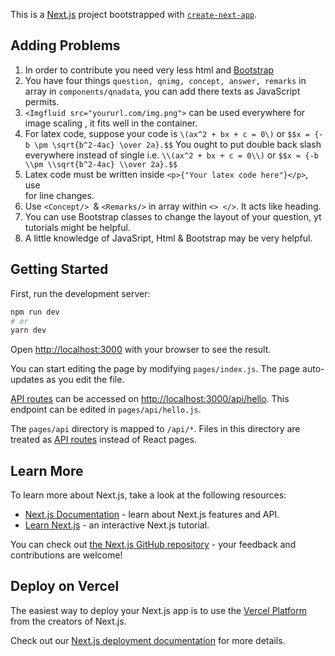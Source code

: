This is a [Next.js](https://nextjs.org/) project bootstrapped with [`create-next-app`](https://github.com/vercel/next.js/tree/canary/packages/create-next-app).

## Adding Problems

1. In order to contribute you need very less html and [Bootstrap](https://getbootstrap.com/docs/5.1/getting-started/introduction/) 
2. You have four things `question, qnimg, concept, answer, remarks` in array in `components/qnadata`, you can add there texts as JavaScript permits.
3. `<Imgfluid src="yoururl.com/img.png">` can be used everywhere for image scaling , it fits well in the container.
4. For latex code, 
  suppose your code is `\(ax^2 + bx + c = 0\)` or `$$x = {-b \pm \sqrt{b^2-4ac} \over 2a}.$$`
  You ought to put double back slash everywhere instead of single
  i.e. `\\(ax^2 + bx + c = 0\\)` or `$$x = {-b \\pm \\sqrt{b^2-4ac} \\over 2a}.$$`
5. Latex code must be written inside `<p>{"Your latex code here"}</p>`, use <br/> for line changes. 
6. Use `<Concept/> `& `<Remarks/>` in array within `<> </>`. It acts like heading.
7. You can use Bootstrap classes to change the layout of your question, yt tutorials might be helpful.
8. A little knowledge of JavaSript, Html & Bootstrap may be very helpful.

## Getting Started

First, run the development server:

```bash
npm run dev
# or
yarn dev
```

Open [http://localhost:3000](http://localhost:3000) with your browser to see the result.

You can start editing the page by modifying `pages/index.js`. The page auto-updates as you edit the file.

[API routes](https://nextjs.org/docs/api-routes/introduction) can be accessed on [http://localhost:3000/api/hello](http://localhost:3000/api/hello). This endpoint can be edited in `pages/api/hello.js`.

The `pages/api` directory is mapped to `/api/*`. Files in this directory are treated as [API routes](https://nextjs.org/docs/api-routes/introduction) instead of React pages.

## Learn More

To learn more about Next.js, take a look at the following resources:

- [Next.js Documentation](https://nextjs.org/docs) - learn about Next.js features and API.
- [Learn Next.js](https://nextjs.org/learn) - an interactive Next.js tutorial.

You can check out [the Next.js GitHub repository](https://github.com/vercel/next.js/) - your feedback and contributions are welcome!

## Deploy on Vercel

The easiest way to deploy your Next.js app is to use the [Vercel Platform](https://vercel.com/new?utm_medium=default-template&filter=next.js&utm_source=create-next-app&utm_campaign=create-next-app-readme) from the creators of Next.js.

Check out our [Next.js deployment documentation](https://nextjs.org/docs/deployment) for more details.
